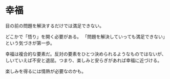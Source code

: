 # 幸福

目の前の問題を解決するだけでは満足できない。

どこかで「悟り」を開く必要がある。
「問題を解決していっても満足できない」という気づきが第一歩。

幸福は複合的な要素だ。反対の要素をひとつ決められるようなものではないが、しいていえば不安と退屈。つまり、楽しみと安らぎがあれば幸福に近づける。

楽しみを得るには情熱が必要なのかも。

